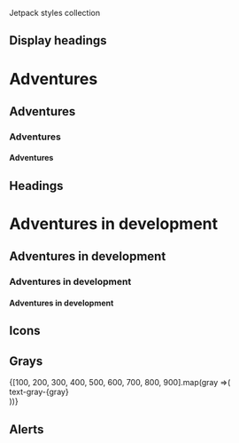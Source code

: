 Jetpack styles collection

## Display headings

<h1 className="display-1">Adventures</h1>
<h2 className="display-2">Adventures</h2>
<h3 className="display-3">Adventures</h3>
<h4 className="display-4">Adventures</h4>

## Headings

# Adventures in development
## Adventures in development
### Adventures in development
#### Adventures in development

## Icons

## Grays

<div className="d-flex justify-content-center">
  {[100, 200, 300, 400, 500, 600, 700, 800, 900].map(gray =>(
    <div className="d-inline-block">
      <div className={`swatch bg-gray-${gray}`} />
      <div className={`text-gray-${gray}`}>text-gray-{gray}</div>
      <div className={`border-bottom border-gray-${gray}`} />
    </div>
  ))}
</div>

## Alerts
